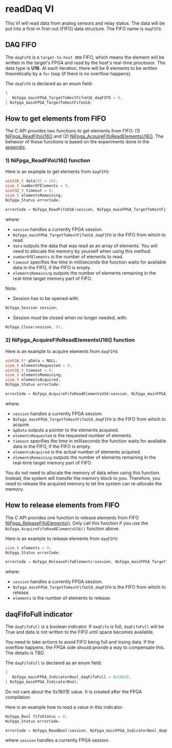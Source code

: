 # readDaq VI

This VI will read data from analog sensors and relay status.
The data will be put into a first-in first-out (FIFO) data structure.
The FIFO name is `daqFIFO`.

## DAQ FIFO

The `daqFiFO` is a `target-to-host DMA` FIFO, which means the element will be written in the target's FPGA and read by the host's real-time processor.
The data type is **U16**.
At each iteration, there will be 9 elements to be written theoretically by a `for` loop (if there is no overflow happens).

The `daqFiFO` is declared as an enum field:

```c
{
   NiFpga_mainFPGA_TargetToHostFifoU16_daqFIFO = 0,
} NiFpga_mainFPGA_TargetToHostFifoU16;
```

## How to get elements from FIFO

The C API provides two functions to get elements from FIFO: (1) [NiFpga_ReadFifoU16()](https://www.ni.com/docs/en-US/bundle/fpga-interface-c-api-ref/page/capi/functions_fifo_read.html) and (2) [NiFpga_AcquireFifoReadElementsU16()](https://www.ni.com/docs/en-US/bundle/fpga-interface-c-api-ref/page/capi/functions_fifo_read_acquire.html).
The behavior of these functions is based on the experiments done in the [appendix](appendix.md).

### 1) NiFpga_ReadFifoU16() function

Here is an example to get elements from `daqFIFO`:

```c
uint16_t data[9] = {0};
size_t numberOfElements = 9;
uint32_t timeout = 0;
size_t elementsRemaining;
NiFpga_Status errorCode;

errorCode = NiFpga_ReadFifoU16(session, NiFpga_mainFPGA_TargetToHostFifoU16_daqFIFO, &data[0], numberOfElements, timeout, &elementsRemaining);
```

where:

- `session` handles a currently FPGA session.
- `NiFpga_mainFPGA_TargetToHostFifoU16_daqFIFO` is the FIFO from which to read.
- `data` outputs the data that was read as an array of elements.
You will need to allocate the memory by yourself when using this method.
- `numberOfElements` is the number of elements to read.
- `timeout` specifies the time in milliseconds the function waits for available data in the FIFO, if the FIFO is empty.
- `elementsRemaining` outputs the number of elements remaining in the real-time target memory part of FIFO.

Note:

- Session has to be opened with:

```c
NiFpga_Session session;
```

- Session must be closed when no longer needed, with:

```c
NiFpga_Close(session, 0);
```

### 2) NiFpga_AcquireFifoReadElementsU16() function

Here is an example to acquire elements from `daqFIFO`:

```c
uint16_t* pData = NULL;
size_t elementsRequested = 9;
uint32_t timeout = 0;
size_t elementsRemaining;
size_t elementsAcquired;
NiFpga_Status errorCode;

errorCode = NiFpga_AcquireFifoReadElementsU16(session, NiFpga_mainFPGA_TargetToHostFifoU16_daqFIFO, &pData, elementsRequested, timeout, &elementsAcquired, &elementsRemaining);
```

where:

- `session` handles a currently FPGA session.
- `NiFpga_mainFPGA_TargetToHostFifoU16_daqFIFO` is the FIFO from which to acquire.
- `&pData` outputs a pointer to the elements acquired.
- `elementsRequested` is the requested number of elements.
- `timeout` specifies the time in milliseconds the function waits for available data in the FIFO, if the FIFO is empty.
- `elementsAcquired` is the actual number of elements acquired.
- `elementsRemaining` outputs the number of elements remaining in the real-time target memory part of FIFO.

You do not need to allocate the memory of data when using this function.
Instead, the system will transfer the memory block to you.
Therefore, you need to release the acquired memory to let the system can re-allocate the memory.

## How to release elements from FIFO

The C API provides one function to release elements from FIFO [NiFpga_ReleaseFifoElements()](https://www.ni.com/docs/en-US/bundle/fpga-interface-c-api-ref/page/capi/functions_fifo_method.html).
Only call this function if you use the `NiFpga_AcquireFifoReadElementsU16()` function above.

Here is an example to release elements from `daqFIFO`:

```c
size_t elements = 9;
NiFpga_Status errorCode;

errorCode = NiFpga_ReleaseFifoElements(session, NiFpga_mainFPGA_TargetToHostFifoU16_daqFIFO, elements);
```

where:

- `session` handles a currently FPGA session.
- `NiFpga_mainFPGA_TargetToHostFifoU16_daqFIFO` is the FIFO from which to release.
- `elements` is the number of elements to release.

## daqFifoFull indicator

The `daqFifoFull` is a boolean indicator.
If `daqFifo` is full, `daqFifoFull` will be True and data is not written to the FIFO until space becomes available.

You need to take actions to avoid FIFO being full and losing data.
If the overflow happens, the FPGA side should provide a way to compensate this.
The details is TBD.

The `daqFifoFull` is declared as an enum field:

```c
{
   NiFpga_mainFPGA_IndicatorBool_daqFifoFull = 0x1801E,
} NiFpga_mainFPGA_IndicatorBool;
```

Do not care about the 0x1801E value.
It is created after the FPGA compilation.

Here is an example how to read a value in this indicator:

```c
NiFpga_Bool fifoStatus = 0;
NiFpga_Status errorCode;

errorCode = NiFpga_ReadBool(session, NiFpga_mainFPGA_IndicatorBool_daqFifoFull, &fifoStatus);
```

where `session` handles a currently FPGA session.
